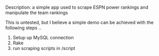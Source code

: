 Description: a simple app used to scrape ESPN power rankings and manipulate the team rankings


This is untested, but I believe a simple demo can be achieved with the following steps ..

1. Setup up MySQL connection
2. Rake
3. run scraping scripts in /script
